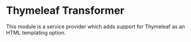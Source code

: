 # Thymeleaf Transformer

This module is a service provider which adds support for Thymeleaf as an HTML templating option.
